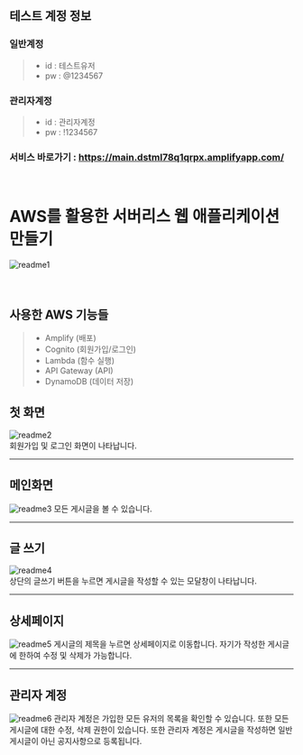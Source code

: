 ## 테스트 계정 정보
### 일반계정
> * id : 테스트유저
> * pw : @1234567

### 관리자계정
> * id : 관리자계정
> * pw : !1234567

### 서비스 바로가기 : https://main.dstml78q1qrpx.amplifyapp.com/
<br />

# AWS를 활용한 서버리스 웹 애플리케이션 만들기
![readme1](https://github.com/ogaeng1/serverless-CRUD/assets/59693688/71d60714-6e6f-4930-9108-a7d73e57d66b)
<br />
<br />
<br />
## 사용한 AWS 기능들
> * Amplify (배포)
> * Cognito (회원가입/로그인)
> * Lambda (함수 실행)
> * API Gateway (API)
> * DynamoDB (데이터 저장)

## 첫 화면
![readme2](https://github.com/ogaeng1/serverless-CRUD/assets/59693688/a8be35f3-f2e4-429d-9c06-249e8812ec38)
<br />
회원가입 및 로그인 화면이 나타납니다.
<hr />

## 메인화면
![readme3](https://github.com/ogaeng1/serverless-CRUD/assets/59693688/880ddbd2-5183-495c-8bfb-bbcdd9cb61b7)
모든 게시글을 볼 수 있습니다.
<hr />

## 글 쓰기
![readme4](https://github.com/ogaeng1/serverless-CRUD/assets/59693688/0384f65d-1399-4f57-814d-d89c48f89740)
<br />
상단의 글쓰기 버튼을 누르면 게시글을 작성할 수 있는 모달창이 나타납니다.
<hr />

## 상세페이지
![readme5](https://github.com/ogaeng1/serverless-CRUD/assets/59693688/919dc587-1c86-4095-962d-1881b17cdf82)
게시글의 제목을 누르면 상세페이지로 이동합니다. 자기가 작성한 게시글에 한하여 수정 및 삭제가 가능합니다.
<hr />

## 관리자 계정 
![readme6](https://github.com/ogaeng1/serverless-CRUD/assets/59693688/2ebdb930-9c1a-41f2-9919-fc264e9c7627)
관리자 계정은 가입한 모든 유저의 목록을 확인할 수 있습니다. 또한 모든 게시글에 대한 수정, 삭제 권한이 있습니다. 또한 관리자 계정은
게시글을 작성하면 일반 게시글이 아닌 공지사항으로 등록됩니다.
